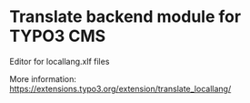 # Translate backend module for TYPO3 CMS
Editor for locallang.xlf files

More information:
https://extensions.typo3.org/extension/translate_locallang/
